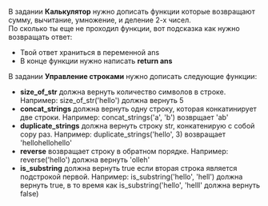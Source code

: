 В задании **Калькулятор** нужно дописать функции которые возвращают сумму, вычитание, умножение, и деление 2-х чисел.  
По сколько ты еще не проходил функции, вот подсказка как нужно возвращать ответ:  
- Твой ответ храниться в переменной ans
- В конце функции нужно написать **return ans**


В задании **Управление строками** нужно дописать следующие  функции:
- **size_of_str** должна вернуть количество символов в строке. Например: size_of_str('hello') должна вернуть 5
- **concat_strings** должна вернуть одну строку, которая конкатинирует две строки. Например: concat_strings('a', 'b') возврщает 'ab'
- **duplicate_strings** должна вернуть строку str, конкатенирую с собой copy раз. Например: duplicate_strings('hello', 3) возвращает 'hellohellohello'
- **reverse** возвращает строку в обратном порядке. Например: reverse('hello') должна вернуть 'olleh'
- **is_substring** должна вернуть true если вторая строка является подстрокой первой. Например: is_substring('hello', 'hell') должна вернуть true, в то время как is_substring('hello', 'helll' должна вернуть false)

